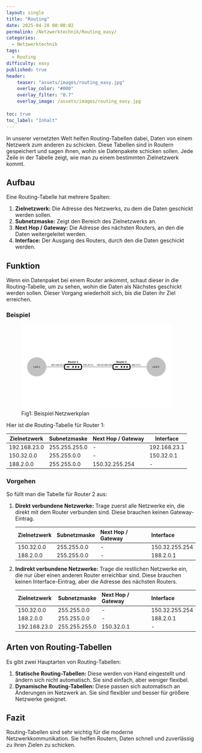 ```yaml
---
layout: single
title: "Routing"
date: 2025-04-28 00:00:02
permalink: /Netzwerktechnik/Routing_easy/
categories:
  - Netzwerktechnik
tags:
  - Routing
difficulty: easy
published: true
header:
    teaser: "assets/images/routing_easy.jpg"
    overlay_color: "#000"
    overlay_filter: "0.7"
    overlay_image: /assets/images/routing_easy.jpg

toc: true
toc_label: "Inhalt"
---
```


In unserer vernetzten Welt helfen Routing-Tabellen dabei, Daten von einem Netzwerk zum anderen zu schicken. Diese Tabellen sind in Routern gespeichert und sagen ihnen, wohin sie Datenpakete schicken sollen. Jede Zeile in der Tabelle zeigt, wie man zu einem bestimmten Zielnetzwerk kommt.

## Aufbau

Eine Routing-Tabelle hat mehrere Spalten:

1. **Zielnetzwerk:** Die Adresse des Netzwerks, zu dem die Daten geschickt werden sollen.
2. **Subnetzmaske:** Zeigt den Bereich des Zielnetzwerks an.
3. **Next Hop / Gateway:** Die Adresse des nächsten Routers, an den die Daten weitergeleitet werden.
4. **Interface:** Der Ausgang des Routers, durch den die Daten geschickt werden.

## Funktion

Wenn ein Datenpaket bei einem Router ankommt, schaut dieser in die Routing-Tabelle, um zu sehen, wohin die Daten als Nächstes geschickt werden sollen. Dieser Vorgang wiederholt sich, bis die Daten ihr Ziel erreichen.

### Beispiel

<style>
  .center {
  display: block;
  margin-left: auto;
  margin-right: auto;
  width: 50%;
}
</style>

<figure>
    <img src="/assets/images/Router_bsp.png" width="400"/>
    <figcaption>Fig1: Beispiel Netzwerkplan</figcaption>
</figure>

Hier ist die Routing-Tabelle für Router 1:

| Zielnetzwerk   | Subnetzmaske  | Next Hop / Gateway | Interface |
|----------------|---------------|--------------------|-----------|
| 192.168.23.0   | 255.255.255.0 | -                  | 192.168.23.1 |
| 150.32.0.0     | 255.255.0.0   | -                  | 150.32.0.1  |
| 188.2.0.0      | 255.255.0.0   | 150.32.255.254     | -          |

### Vorgehen

So füllt man die Tabelle für Router 2 aus:

1. **Direkt verbundene Netzwerke:** Trage zuerst alle Netzwerke ein, die direkt mit dem Router verbunden sind. Diese brauchen keinen Gateway-Eintrag.

    | Zielnetzwerk   | Subnetzmaske  | Next Hop / Gateway | Interface |
    |----------------|---------------|--------------------|-----------|
    | 150.32.0.0     | 255.255.0.0   | -                  | 150.32.255.254 |
    | 188.2.0.0      | 255.255.0.0   | -                  | 188.2.0.1  |

2. **Indirekt verbundene Netzwerke:** Trage die restlichen Netzwerke ein, die nur über einen anderen Router erreichbar sind. Diese brauchen keinen Interface-Eintrag, aber die Adresse des nächsten Routers.

    | Zielnetzwerk   | Subnetzmaske  | Next Hop / Gateway | Interface |
    |----------------|---------------|--------------------|-----------|
    | 150.32.0.0     | 255.255.0.0   | -                  | 150.32.255.254 |
    | 188.2.0.0      | 255.255.0.0   | -                  | 188.2.0.1  |
    | 192.168.23.0   | 255.255.255.0 | 150.32.0.1         | -          |

## **Arten von Routing-Tabellen**

Es gibt zwei Hauptarten von Routing-Tabellen:

1. **Statische Routing-Tabellen:** Diese werden von Hand eingestellt und ändern sich nicht automatisch. Sie sind einfach, aber weniger flexibel.
2. **Dynamische Routing-Tabellen:** Diese passen sich automatisch an Änderungen im Netzwerk an. Sie sind flexibler und besser für größere Netzwerke geeignet.

## **Fazit**

Routing-Tabellen sind sehr wichtig für die moderne Netzwerkkommunikation. Sie helfen Routern, Daten schnell und zuverlässig zu ihren Zielen zu schicken.